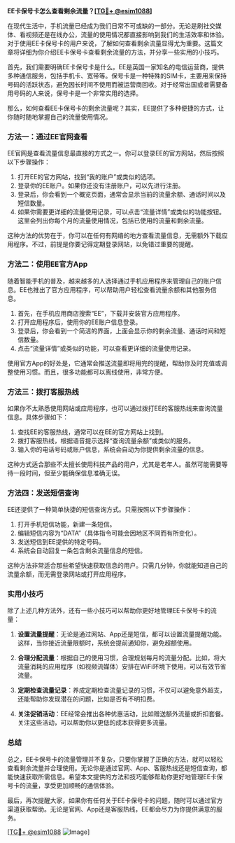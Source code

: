 **EE卡保号卡怎么查看剩余流量？[[TG💪+ @esim1088](https://t.me/s/esim1088)]**

在现代生活中，手机流量已经成为我们日常不可或缺的一部分。无论是刷社交媒体、看视频还是在线办公，流量的使用情况都直接影响到我们的生活效率和体验。对于使用EE卡保号卡的用户来说，了解如何查看剩余流量显得尤为重要。这篇文章将详细为你介绍EE卡保号卡查看剩余流量的方法，并分享一些实用的小技巧。

首先，我们需要明确EE卡保号卡是什么。EE是英国一家知名的电信运营商，提供多种通信服务，包括手机卡、宽带等。保号卡是一种特殊的SIM卡，主要用来保持号码的活跃状态，避免因长时间不使用而被运营商回收。对于经常出国或者需要备用号码的人来说，保号卡是一个非常实用的选择。

那么，如何查看EE卡保号卡的剩余流量呢？其实，EE提供了多种便捷的方式，让你随时随地掌握自己的流量使用情况。

### 方法一：通过EE官网查看

EE官网是查看流量信息最直接的方式之一。你可以登录EE的官方网站，然后按照以下步骤操作：

1. 打开EE的官方网站，找到“我的账户”或类似的选项。
2. 登录你的EE账户。如果你还没有注册账户，可以先进行注册。
3. 登录后，你会看到一个概览页面，通常会显示当前的流量余额、通话时间以及短信数量。
4. 如果你需要更详细的流量使用记录，可以点击“流量详情”或类似的功能按钮。这里会列出你每个月的流量使用情况，包括已使用的流量和剩余流量。

这种方法的优势在于，你可以在任何有网络的地方查看流量信息，无需额外下载应用程序。不过，前提是你要记得定期登录网站，以免错过重要的提醒。

### 方法二：使用EE官方App

随着智能手机的普及，越来越多的人选择通过手机应用程序来管理自己的账户信息。EE也推出了官方应用程序，可以帮助用户轻松查看流量余额和其他服务信息。

1. 首先，在手机应用商店搜索“EE”，下载并安装官方应用程序。
2. 打开应用程序后，使用你的EE账户信息登录。
3. 登录后，你会看到一个简洁的界面，上面会显示你的剩余流量、通话时间和短信数量。
4. 点击“流量详情”或类似的功能，可以查看更详细的流量使用记录。

使用官方App的好处是，它通常会推送流量即将用完的提醒，帮助你及时充值或调整使用习惯。而且，很多功能都可以离线使用，非常方便。

### 方法三：拨打客服热线

如果你不太熟悉使用网站或应用程序，也可以通过拨打EE的客服热线来查询流量信息。具体步骤如下：

1. 查找EE的客服热线，通常可以在EE的官方网站上找到。
2. 拨打客服热线，根据语音提示选择“查询流量余额”或类似的服务。
3. 输入你的电话号码或账户信息，系统会自动为你提供剩余流量的信息。

这种方式适合那些不太擅长使用科技产品的用户，尤其是老年人。虽然可能需要等待一段时间，但至少能确保信息准确无误。

### 方法四：发送短信查询

EE还提供了一种简单快捷的短信查询方式。只需按照以下步骤操作：

1. 打开手机短信功能，新建一条短信。
2. 编辑短信内容为“DATA”（具体指令可能会因地区不同而有所变化）。
3. 发送短信到EE提供的特定号码。
4. 系统会自动回复一条包含剩余流量信息的短信。

这种方法非常适合那些希望快速获取信息的用户。只需几分钟，你就能知道自己的流量余额，而无需登录网站或打开应用程序。

### 实用小技巧

除了上述几种方法外，还有一些小技巧可以帮助你更好地管理EE卡保号卡的流量：

1. **设置流量提醒**：无论是通过网站、App还是短信，都可以设置流量提醒功能。这样，当你接近流量限额时，系统会提前通知你，避免超额使用。
   
2. **合理分配流量**：根据自己的使用习惯，合理规划每月的流量分配。比如，将大流量消耗的应用程序（如视频流媒体）安排在WiFi环境下使用，可以有效节省流量。

3. **定期检查流量记录**：养成定期检查流量记录的习惯，不仅可以避免意外超支，还能帮助你发现潜在的问题，比如是否有不明扣费。

4. **关注促销活动**：EE经常会推出各种优惠活动，比如赠送额外流量或折扣套餐。关注这些活动，可以帮助你以更低的成本获得更多流量。

### 总结

总之，EE卡保号卡的流量管理并不复杂，只要你掌握了正确的方法，就可以轻松查看剩余流量并合理使用。无论你是通过官网、App、客服热线还是短信查询，都能快速获取所需信息。希望本文提供的方法和技巧能够帮助你更好地管理EE卡保号卡的流量，享受更加顺畅的通信体验。

最后，再次提醒大家，如果你有任何关于EE卡保号卡的问题，随时可以通过官方渠道获取帮助。无论是官网、App还是客服热线，EE都会尽力为你提供满意的服务。

[[TG💪+ @esim1088](https://t.me/s/esim1088) ![Image](https://i.postimg.cc/4NQfJmqS/Snipaste-2025-05-13-00-14-12.png)]